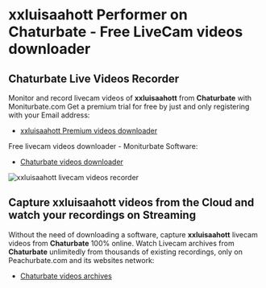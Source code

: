# xxluisaahott Performer on Chaturbate - Free LiveCam videos downloader

## Chaturbate Live Videos Recorder

Monitor and record livecam videos of **xxluisaahott** from **Chaturbate** with Moniturbate.com
Get a premium trial for free by just and only registering with your Email address:
* [xxluisaahott Premium videos downloader](https://moniturbate.com/request-demo-licence-key.html)

Free livecam videos downloader - Moniturbate Software:
* [Chaturbate videos downloader](https://moniturbate.com/moniturbate-download-software.html)

![xxluisaahott livecam videos recorder](https://peachurnet.com/templates/moniturbate-software.png)


## Capture xxluisaahott videos from the Cloud and watch your recordings on Streaming

Without the need of downloading a software, capture **xxluisaahott** livecam videos from **Chaturbate** 100% online.
Watch Livecam archives from **Chaturbate** unlimitedly from thousands of existing recordings, only on Peachurbate.com and its websites network:
* [Chaturbate videos archives](https://peachurnet.com/)